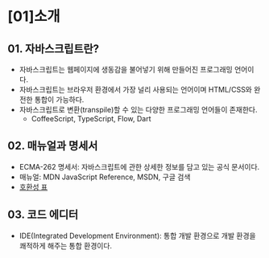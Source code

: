 # [01]소개
## 01. 자바스크립트란?
- 자바스크립트는 웹페이지에 생동감을 불어넣기 위해 만들어진 프로그래밍 언어이다.
- 자바스크립트는 브라우저 환경에서 가장 널리 사용되는 언어이며 HTML/CSS와 완전한 통합이 가능하다.
- 자바스크립트로 변환(transpile)할 수 있는 다양한 프로그래밍 언어들이 존재한다.
  - CoffeeScript, TypeScript, Flow, Dart

## 02. 매뉴얼과 명세서
- ECMA-262 명세서: 자바스크립트에 관한 상세한 정보를 담고 있는 공식 문서이다.
- 매뉴얼: MDN JavaScript Reference, MSDN, 구글 검색
- [호환성 표](https://caniuse.com/)

## 03. 코드 에디터
- IDE(Integrated Development Environment): 통합 개발 환경으로 개발 환경을 쾌적하게 해주는 통합 환경이다.
